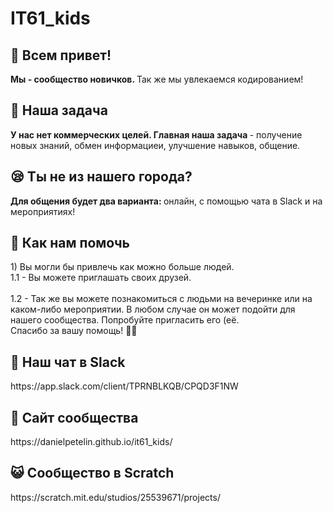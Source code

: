 <h1> IT61_kids </ h1>
<h2> 🤗 Всем привет! </h2>
<b> Мы - сообщество новичков. </b> Так же мы увлекаемся кодированием!
<h2> 📖 Наша задача </h2>
<b> У нас нет коммерческих целей. </b> <b> Главная наша задача </b> - получение новых знаний, обмен информациеи, улучшение навыков, общение.
<h2> 😪 Ты не из нашего города? </h2>
<b> Для общения будет два варианта: </b> онлайн, с помощью чата в Slack и на мероприятиях!
<h2> 🎁 Как нам помочь </h2>
1) Вы могли бы привлечь как можно больше людей.
     <br>1.1 - Вы можете приглашать своих друзей.</br>
     <br>1.2 - Так же вы можете познакомиться с людьми на вечеринке или на каком-либо мероприятии. В любом случае он может подойти для          нашего сообщества. Попробуйте пригласить его (её.</br>
Спасибо за вашу помощь! 🙌🏻
<h2> 📱 Наш чат в Slack </h2>
https://app.slack.com/client/TPRNBLKQB/CPQD3F1NW
<h2> 📑 Сайт сообщества </h2>
https://danielpetelin.github.io/it61_kids/
<h2> 😺 Сообщество в Scratch </h2>
https://scratch.mit.edu/studios/25539671/projects/
